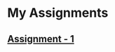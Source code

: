 # My Assignments

## [Assignment - 1](https://github.com/shishir13/ENDv4/blob/main/Assignment-1/README.md)

